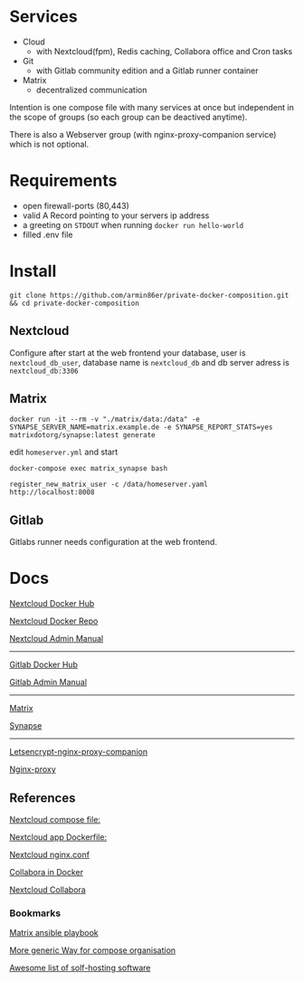 # Services

* Cloud
  * with Nextcloud(fpm), Redis caching, Collabora office and Cron tasks
* Git
  * with Gitlab community edition and a Gitlab runner container
* Matrix
  * decentralized communication

Intention is one compose file with many services at once but independent in the scope of groups (so each group can be deactived anytime).

There is also a Webserver group (with nginx-proxy-companion service) which is not optional.

# Requirements

* open firewall-ports (80,443)
* valid A Record pointing to your servers ip address
* a greeting on `STDOUT` when running `docker run hello-world`
* filled .env file

# Install

`git clone https://github.com/armin86er/private-docker-composition.git && cd private-docker-composition`

## Nextcloud

Configure after start at the web frontend your database, user is `nextcloud_db_user`, database name is `nextcloud_db` and db server adress is `nextcloud_db:3306`

## Matrix

`docker run -it --rm -v "./matrix/data:/data" -e SYNAPSE_SERVER_NAME=matrix.example.de -e SYNAPSE_REPORT_STATS=yes matrixdotorg/synapse:latest generate`

edit `homeserver.yml` and start

`docker-compose exec matrix_synapse bash`

`register_new_matrix_user -c /data/homeserver.yaml http://localhost:8008`

## Gitlab

Gitlabs runner needs configuration at the web frontend.

# Docs

[Nextcloud Docker Hub](https://hub.docker.com/_/nextcloud)

[Nextcloud Docker Repo](https://github.com/nextcloud/docker)

[Nextcloud Admin Manual](https://docs.nextcloud.com/server/16/admin_manual/contents.html)

---

[Gitlab Docker Hub](https://hub.docker.com/_/gitlab-community-edition)

[Gitlab Admin Manual](https://docs.gitlab.com/ee/administration)

---

[Matrix](https://matrix.org/docs/develop)

[Synapse](https://github.com/matrix-org/synapse/tree/develop/docs)

---

[Letsencrypt-nginx-proxy-companion](https://github.com/JrCs/docker-letsencrypt-nginx-proxy-companion/)

[Nginx-proxy](https://github.com/jwilder/nginx-proxy)

## References

[Nextcloud compose file:](https://github.com/nextcloud/docker/blob/master/.examples/docker-compose/with-nginx-proxy/mariadb-cron-redis/fpm/docker-compose.yml)

[Nextcloud app Dockerfile:](https://github.com/nextcloud/docker/blob/master/.examples/dockerfiles/full/fpm/Dockerfile)

[Nextcloud nginx.conf](https://github.com/nextcloud/docker/blob/master/.examples/docker-compose/with-nginx-proxy-self-signed-ssl/mariadb/fpm/web/nginx.conf)

[Collabora in Docker](https://www.collaboraoffice.com/code/docker/)

[Nextcloud Collabora](https://nextcloud.com/collaboraonline/)

### Bookmarks

[Matrix ansible playbook](https://github.com/spantaleev/matrix-docker-ansible-deploy)

[More generic Way for compose organisation](https://github.com/evertramos/docker-compose-letsencrypt-nginx-proxy-companion)

[Awesome list of solf-hosting software](https://github.com/Kickball/awesome-selfhosted)
